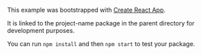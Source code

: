 This example was bootstrapped with [Create React App](https://github.com/facebook/create-react-app).

It is linked to the project-name package in the parent directory for development purposes.

You can run `npm install` and then `npm start` to test your package.
